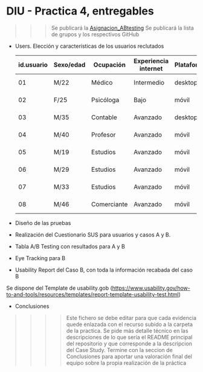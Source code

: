 # DIU - Practica 4, entregables

>>> Se publicará la [Asignacion_ABtesting](https://github.com/mgea/DIU/blob/master/P4/Asignacion_ABtesting.pdf)
>>> Se publicará la lista de grupos y los respectivos GitHub

- Users. Elección y características de los usuarios reclutados

  | id.usuario | Sexo/edad | Ocupación | Experiencia internet  | Plataforma | Perfil cubierto | Test | SUS score |
  | ---------- | --------- | --------- | --------------------  | ---------- | --------------- | ---- | --------- |
  |     01     |    M/22   | Médico    |      Intermedio       |   desktop  | Perfil cubierto | Test | SUS score |
  |     02     |    F/25   | Psicóloga |         Bajo          |    móvil   | Perfil cubierto | Test | SUS score |
  |     03     |    M/35   | Contable  |       Avanzado        |   desktop  | Perfil cubierto | Test | SUS score |
  |     04     |    M/40   | Profesor  |       Avanzado        |    móvil   | Perfil cubierto | Test | SUS score |
  |     05     |    M/19   | Estudios  |       Avanzado        |    móvil   | Perfil cubierto | Test | SUS score |
  |     06     |    M/29   | Estudios  |       Avanzado        |    móvil   | Perfil cubierto | Test | SUS score |
  |     07     |    M/33   | Estudios  |       Avanzado        |    móvil   | Perfil cubierto | Test | SUS score |
  |     08     |    M/46   | Comerciante  |       Avanzado        |    móvil   | Perfil cubierto | Test | SUS score |

- Diseño de las pruebas
- Realización del Cuestionario SUS para usuarios y casos A y B.
- Tabla A/B Testing con resultados para A y B
- Eye Tracking para B
- Usability Report del Caso B, con toda la información recabada del caso B

Se dispone del Template de usability.gob (https://www.usability.gov/how-to-and-tools/resources/templates/report-template-usability-test.html) 
- Conclusiones

>>>> Este fichero se debe editar para que cada evidencia quede enlazada con el recurso subido a la carpeta de la practica. Se pide más detalle técnico en las descripciones de lo que sería el README principal del repositorio y que corresponde a la descripcion del Case Study.
>>>> Termine con la seccion de Conclusiones para aportar una valoración final del equipo sobre la propia realización de la práctica
